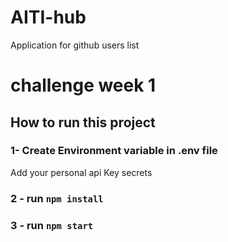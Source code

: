 # AITI-hub
Application for github users list
# challenge week 1 

## How to run this project

### 1- Create Environment variable in .env file
Add your personal api Key secrets

### 2 - run `npm install`

### 3 - run `npm start`

